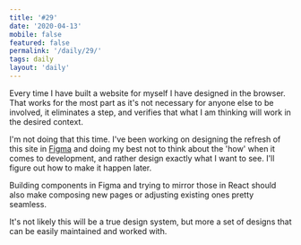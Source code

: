 ```yaml
---
title: '#29'
date: '2020-04-13'
mobile: false
featured: false
permalink: '/daily/29/'
tags: daily
layout: 'daily'
---
```


Every time I have built a website for myself I have designed in the browser. That works for the most part as it's not necessary for anyone else to be involved, it eliminates a step, and verifies that what I am thinking will work in the desired context.

I'm not doing that this time. I've been working on designing the refresh of this site in [Figma](https://www.figma.com/) and doing my best not to think about the 'how' when it comes to development, and rather design exactly what I want to see. I'll figure out how to make it happen later.

Building components in Figma and trying to mirror those in React should also make composing new pages or adjusting existing ones pretty seamless.

It's not likely this will be a true design system, but more a set of designs that can be easily maintained and worked with.
